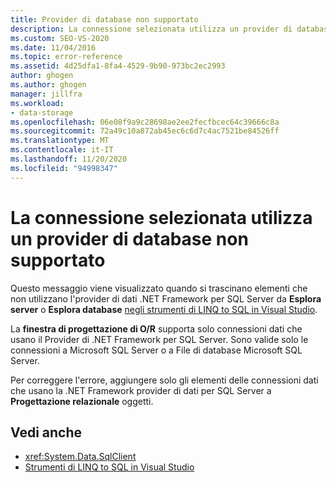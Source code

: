 ```yaml
---
title: Provider di database non supportato
description: La connessione selezionata utilizza un provider di database non supportato. Visualizza le informazioni su questo messaggio di Object Relational Designer di Visual Studio (O/R Designer).
ms.custom: SEO-VS-2020
ms.date: 11/04/2016
ms.topic: error-reference
ms.assetid: 4d25dfa1-8fa4-4529-9b90-973bc2ec2993
author: ghogen
ms.author: ghogen
manager: jillfra
ms.workload:
- data-storage
ms.openlocfilehash: 06e08f9a9c28698ae2ee2fecfbcec64c39666c8a
ms.sourcegitcommit: 72a49c10a872ab45ec6c6d7c4ac7521be84526ff
ms.translationtype: MT
ms.contentlocale: it-IT
ms.lasthandoff: 11/20/2020
ms.locfileid: "94998347"
---
```

# <a name="the-selected-connection-uses-an-unsupported-database-provider"></a>La connessione selezionata utilizza un provider di database non supportato

Questo messaggio viene visualizzato quando si trascinano elementi che non utilizzano l'provider di dati .NET Framework per SQL Server da **Esplora server** o **Esplora database** [negli strumenti di LINQ to SQL in Visual Studio](../data-tools/linq-to-sql-tools-in-visual-studio2.md).

La **finestra di progettazione di O/R** supporta solo connessioni dati che usano il Provider di .NET Framework per SQL Server. Sono valide solo le connessioni a Microsoft SQL Server o a File di database Microsoft SQL Server.

Per correggere l'errore, aggiungere solo gli elementi delle connessioni dati che usano la .NET Framework provider di dati per SQL Server a **Progettazione relazionale** oggetti.

## <a name="see-also"></a>Vedi anche

- <xref:System.Data.SqlClient>
- [Strumenti di LINQ to SQL in Visual Studio](../data-tools/linq-to-sql-tools-in-visual-studio2.md)
